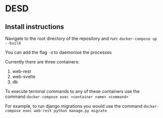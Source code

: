 # DESD

## Install instructions

Navigate to the root directory of the repository and run: `docker-compose up --build` 

You can add the flag `-d` to daemonise the processes

Currently there are three containers:

1. web-rest
2. web-svelte
3. db

To execute terminal commands to any of these containers use the command `docker-compose exec <container name> <command>`

For example, to run django migrations you would use the command `docker-compose exec web-rest python manage.py migrate`
